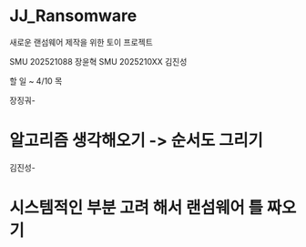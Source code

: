 # JJ_Ransomware
새로운 랜섬웨어 제작을 위한 토이 프로젝트

SMU 202521088 장윤혁
SMU 2025210XX 김진성

할 일 ~ 4/10 목

장징궈-

# 알고리즘 생각해오기 -> 순서도 그리기

김진성-

# 시스템적인 부분 고려 해서 랜섬웨어 틀 짜오기